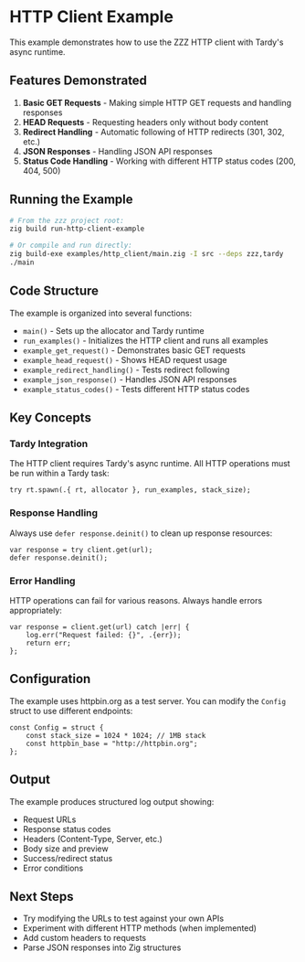 # HTTP Client Example

This example demonstrates how to use the ZZZ HTTP client with Tardy's async runtime.

## Features Demonstrated

1. **Basic GET Requests** - Making simple HTTP GET requests and handling responses
2. **HEAD Requests** - Requesting headers only without body content
3. **Redirect Handling** - Automatic following of HTTP redirects (301, 302, etc.)
4. **JSON Responses** - Handling JSON API responses
5. **Status Code Handling** - Working with different HTTP status codes (200, 404, 500)

## Running the Example

```bash
# From the zzz project root:
zig build run-http-client-example

# Or compile and run directly:
zig build-exe examples/http_client/main.zig -I src --deps zzz,tardy
./main
```

## Code Structure

The example is organized into several functions:

- `main()` - Sets up the allocator and Tardy runtime
- `run_examples()` - Initializes the HTTP client and runs all examples
- `example_get_request()` - Demonstrates basic GET requests
- `example_head_request()` - Shows HEAD request usage
- `example_redirect_handling()` - Tests redirect following
- `example_json_response()` - Handles JSON API responses
- `example_status_codes()` - Tests different HTTP status codes

## Key Concepts

### Tardy Integration

The HTTP client requires Tardy's async runtime. All HTTP operations must be run within a Tardy task:

```zig
try rt.spawn(.{ rt, allocator }, run_examples, stack_size);
```

### Response Handling

Always use `defer response.deinit()` to clean up response resources:

```zig
var response = try client.get(url);
defer response.deinit();
```

### Error Handling

HTTP operations can fail for various reasons. Always handle errors appropriately:

```zig
var response = client.get(url) catch |err| {
    log.err("Request failed: {}", .{err});
    return err;
};
```

## Configuration

The example uses httpbin.org as a test server. You can modify the `Config` struct to use different endpoints:

```zig
const Config = struct {
    const stack_size = 1024 * 1024; // 1MB stack
    const httpbin_base = "http://httpbin.org";
};
```

## Output

The example produces structured log output showing:
- Request URLs
- Response status codes
- Headers (Content-Type, Server, etc.)
- Body size and preview
- Success/redirect status
- Error conditions

## Next Steps

- Try modifying the URLs to test against your own APIs
- Experiment with different HTTP methods (when implemented)
- Add custom headers to requests
- Parse JSON responses into Zig structures